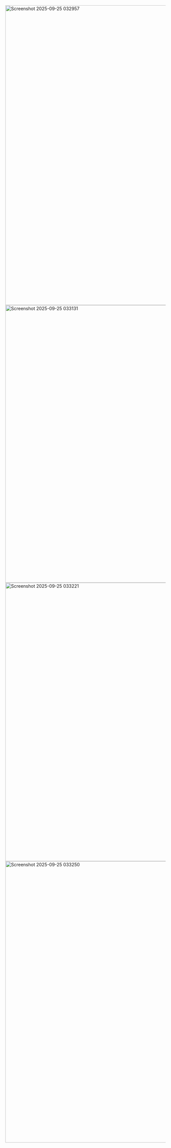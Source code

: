 <img width="1919" height="942" alt="Screenshot 2025-09-25 032957" src="https://github.com/user-attachments/assets/8bece965-1b9d-4452-bb24-2cce6d07e95b" />
<img width="1919" height="872" alt="Screenshot 2025-09-25 033131" src="https://github.com/user-attachments/assets/4becdb2d-194e-4195-b6ca-4bd52ee9317a" />
<img width="1919" height="875" alt="Screenshot 2025-09-25 033221" src="https://github.com/user-attachments/assets/71aa857c-326d-41ef-ab82-385af875810d" />
<img width="1919" height="884" alt="Screenshot 2025-09-25 033250" src="https://github.com/user-attachments/assets/8c88e3d8-8f17-45d8-81ea-cda87fd510e8" />
